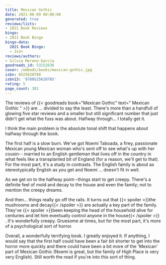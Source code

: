 ```yaml
---
title: Mexican Gothic
date: 2021-06-09 00:00:00
generated: true
reviews/lists:
- 2021 Book Reviews
bingo:
- 2021 Book Bingo
bingo-data:
  2021 Book Bingo:
  - 2x3+
reviews/authors:
- Silvia Moreno-Garcia
goodreads_id: 53152636
cover: /embeds/books/mexican-gothic.jpg
isbn: 0525620788
isbn13: '9780525620785'
rating: 5
page_count: 301
---
```

The reviews of {{< goodreads book="Mexican Gothic" text=" Mexican Gothic " >}} are ... divided to say the least. There's more than a handfull of glowing five star reviews and a smaller but still significant number that just didn't get what the fuss was about. Halfway through... I totally get it.  

I think the main problem is the absolute tonal shift that happens about halfway through the book.  

<!--more-->

The first half is a slow burn. We've got Noemí Taboada, a firey, passionate Mexican young Mexican woman who's sent off to see what's up with her cousin-- married to an English gentleman that lives off in the country in what feels like a transplanted bit of England (for a reason, we'll get to that). For the most part, it's a study in contrasts. The English family is about as stereotypically English as you get and Noemí ... doesn't fit in well.  

As we get on to the halfway point--things start to get creepy. There's a definite feel of mold and decay to the house and even the family; not to mention the creepy dreams.  

And then... things really go off the rails. It turns out that  {{< spoiler >}}the mushrooms and decay{{< /spoiler >}}  are actually a key part of the family. They've  {{< spoiler >}}been keeping the head of the household alive for centuries and let him eventually control anyone in the house{{< /spoiler >}}  . It's wonderfully creepy. Gruesome at times, but for the most part, it's more of a psychological sort of horror.  

Overall, a wonderfully terrifying book. I greatly enjoyed it. If anything, I would say that the first half could have been a fair bit shorter to get into the horror more quickly and there could have been a bit more of the 'Mexican' part of Mexican Gothic (Noemí is great, but the family of High Place is very very English). Still worth the read if you're into this sort of thing.